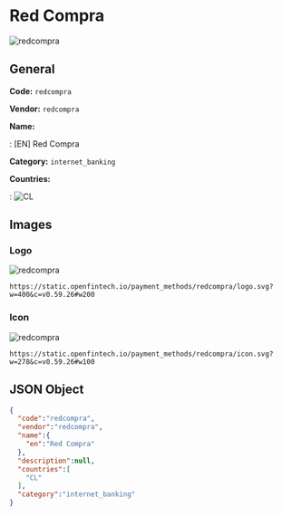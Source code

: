 
# Red Compra 
![redcompra](https://static.openfintech.io/payment_methods/redcompra/logo.svg?w=400&c=v0.59.26#w200)  

## General 
**Code:** `redcompra` 
 
**Vendor:** `redcompra` 
 
**Name:** 
 
:	[EN] Red Compra 
 
**Category:** `internet_banking` 
 
**Countries:** 
 
:	![CL](https://cdnjs.cloudflare.com/ajax/libs/flag-icon-css/3.3.0/flags/4x3/cl.svg#w24)  

## Images 

### Logo 
![redcompra](https://static.openfintech.io/payment_methods/redcompra/logo.svg?w=400&c=v0.59.26#w200)  

```
https://static.openfintech.io/payment_methods/redcompra/logo.svg?w=400&c=v0.59.26#w200
```  

### Icon 
![redcompra](https://static.openfintech.io/payment_methods/redcompra/icon.svg?w=278&c=v0.59.26#w100)  

```
https://static.openfintech.io/payment_methods/redcompra/icon.svg?w=278&c=v0.59.26#w100
```  

## JSON Object 

```json
{
  "code":"redcompra",
  "vendor":"redcompra",
  "name":{
    "en":"Red Compra"
  },
  "description":null,
  "countries":[
    "CL"
  ],
  "category":"internet_banking"
}
```  
